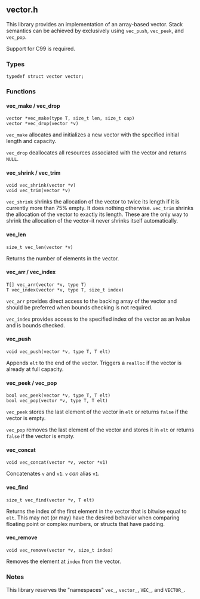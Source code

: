 ## vector.h
This library provides an implementation of an array-based vector. Stack
semantics can be achieved by exclusively using `vec_push`, `vec_peek`, and
`vec_pop`.

Support for C99 is required.

### Types
```
typedef struct vector vector;
```

### Functions
#### vec_make / vec_drop
```
vector *vec_make(type T, size_t len, size_t cap)
vector *vec_drop(vector *v)
```
`vec_make` allocates and initializes a new vector with the specified initial
length and capacity.

`vec_drop` deallocates all resources associated with the vector and returns
`NULL`.

#### vec_shrink / vec_trim
```
void vec_shrink(vector *v)
void vec_trim(vector *v)
```
`vec_shrink` shrinks the allocation of the vector to twice its length if it is
currently more than 75% empty. It does nothing otherwise. `vec_trim` shrinks
the allocation of the vector to exactly its length. These are the only way to
shrink the allocation of the vector–it never shrinks itself automatically.

#### vec_len
```
size_t vec_len(vector *v)
```
Returns the number of elements in the vector.

#### vec_arr / vec_index
```
T[] vec_arr(vector *v, type T)
T vec_index(vector *v, type T, size_t index)
```
`vec_arr` provides direct access to the backing array of the vector and should
be preferred when bounds checking is not required.

`vec_index` provides access to the specified index of the vector as an lvalue
and is bounds checked.

#### vec_push
```
void vec_push(vector *v, type T, T elt)
```
Appends `elt` to the end of the vector. Triggers a `realloc` if the vector is
already at full capacity.

#### vec_peek / vec_pop
```
bool vec_peek(vector *v, type T, T elt)
bool vec_pop(vector *v, type T, T elt)
```
`vec_peek` stores the last element of the vector in `elt` or returns `false` if
the vector is empty.

`vec_pop` removes the last element of the vector and stores it in `elt` or
returns `false` if the vector is empty.

#### vec_concat
```
void vec_concat(vector *v, vector *v1)
```
Concatenates `v` and `v1`. `v` *can* alias `v1`.

#### vec_find
```
size_t vec_find(vector *v, T elt)
```
Returns the index of the first element in the vector that is bitwise equal to
`elt`. This may not (or may) have the desired behavior when comparing floating
point or complex numbers, or structs that have padding.

#### vec_remove
```
void vec_remove(vector *v, size_t index)
```
Removes the element at `index` from the vector.

### Notes
This library reserves the "namespaces" `vec_`, `vector_`, `VEC_`, and
`VECTOR_`.
